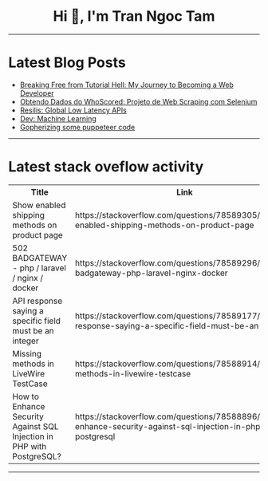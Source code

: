 <h1 align="center">Hi 👋, I'm Tran Ngoc Tam</h1>

---

# Latest Blog Posts 
<!-- BLOG-POST-LIST:START -->
- [Breaking Free from Tutorial Hell: My Journey to Becoming a Web Developer](https://dev.to/aniiketpal/breaking-free-from-tutorial-hell-my-journey-to-becoming-a-web-developer-3889)
- [Obtendo Dados do WhoScored: Projeto de Web Scraping com Selenium](https://dev.to/lisandramelo/obtendo-dados-do-whoscored-projeto-de-web-scraping-com-selenium-4538)
- [Resilis: Global Low Latency APIs](https://dev.to/resilis/resilis-global-low-latency-apis-7l1)
- [Dev: Machine Learning](https://dev.to/r4nd3l/dev-machine-learning-f9a)
- [Gopherizing some puppeteer code](https://dev.to/adaschevici/gopherizing-some-puppeteer-code-29g4)
<!-- BLOG-POST-LIST:END -->

---

# Latest stack oveflow activity
<table>
  <tr><th>Title</th><th>Link</th></tr>
  <!-- STACKOVERFLOW:START --><tr><td>Show enabled shipping methods on product page</td><td>https://stackoverflow.com/questions/78589305/show-enabled-shipping-methods-on-product-page</td></tr><tr><td>502 BADGATEWAY - php / laravel / nginx / docker</td><td>https://stackoverflow.com/questions/78589296/502-badgateway-php-laravel-nginx-docker</td></tr><tr><td>API response saying a specific field must be an integer</td><td>https://stackoverflow.com/questions/78589177/api-response-saying-a-specific-field-must-be-an-integer</td></tr><tr><td>Missing methods in LiveWire TestCase</td><td>https://stackoverflow.com/questions/78588914/missing-methods-in-livewire-testcase</td></tr><tr><td>How to Enhance Security Against SQL Injection in PHP with PostgreSQL?</td><td>https://stackoverflow.com/questions/78588896/how-to-enhance-security-against-sql-injection-in-php-with-postgresql</td></tr><!-- STACKOVERFLOW:END -->
</table>

---


